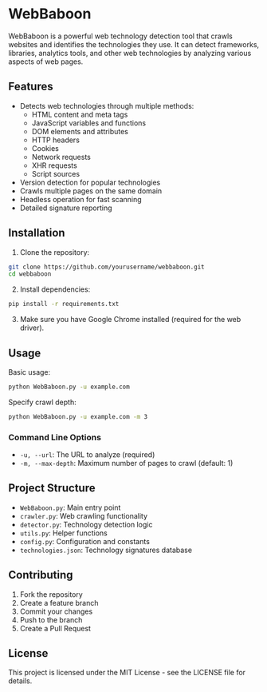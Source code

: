 # WebBaboon

WebBaboon is a powerful web technology detection tool that crawls websites and identifies the technologies they use. It can detect frameworks, libraries, analytics tools, and other web technologies by analyzing various aspects of web pages.

## Features

- Detects web technologies through multiple methods:
  - HTML content and meta tags
  - JavaScript variables and functions
  - DOM elements and attributes
  - HTTP headers
  - Cookies
  - Network requests
  - XHR requests
  - Script sources
- Version detection for popular technologies
- Crawls multiple pages on the same domain
- Headless operation for fast scanning
- Detailed signature reporting

## Installation

1. Clone the repository:
```bash
git clone https://github.com/yourusername/webbaboon.git
cd webbaboon
```

2. Install dependencies:
```bash
pip install -r requirements.txt
```

3. Make sure you have Google Chrome installed (required for the web driver).

## Usage

Basic usage:
```bash
python WebBaboon.py -u example.com
```

Specify crawl depth:
```bash
python WebBaboon.py -u example.com -m 3
```

### Command Line Options

- `-u, --url`: The URL to analyze (required)
- `-m, --max-depth`: Maximum number of pages to crawl (default: 1)

## Project Structure

- `WebBaboon.py`: Main entry point
- `crawler.py`: Web crawling functionality
- `detector.py`: Technology detection logic
- `utils.py`: Helper functions
- `config.py`: Configuration and constants
- `technologies.json`: Technology signatures database

## Contributing

1. Fork the repository
2. Create a feature branch
3. Commit your changes
4. Push to the branch
5. Create a Pull Request

## License

This project is licensed under the MIT License - see the LICENSE file for details. 